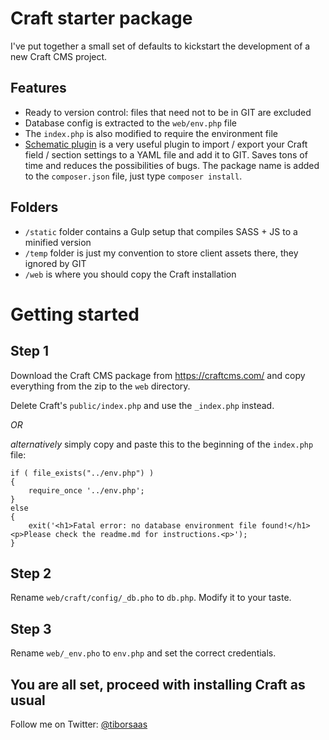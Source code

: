 # Craft starter package

I've put together a small set of defaults to kickstart the development of a new Craft CMS project.

## Features

 - Ready to version control: files that need not to be in GIT are excluded
 - Database config is extracted to the `web/env.php` file
 - The `index.php` is also modified to require the environment file
 - [Schematic plugin](https://github.com/itmundi/schematic/) is a very useful plugin to import / export your Craft field / section settings to a YAML file and add it to GIT. Saves tons of time and reduces the possibilities of bugs. The package name is added to the `composer.json` file, just type `composer install`.
 
## Folders

 - `/static` folder contains a Gulp setup that compiles SASS + JS to a minified version
 - `/temp` folder is just my convention to store client assets there, they ignored by GIT
 - `/web` is where you should copy the Craft installation

# Getting started
 
## Step 1

Download the Craft CMS package from https://craftcms.com/ and copy everything from the zip to the `web` directory.

Delete Craft's `public/index.php` and use the `_index.php` instead. 

*OR*

_alternatively_ simply copy and paste this to the beginning of the `index.php` file:

    if ( file_exists("../env.php") )
    {
    	require_once '../env.php';
    }
    else 
    {
    	exit('<h1>Fatal error: no database environment file found!</h1><p>Please check the readme.md for instructions.<p>');
    }

## Step 2

Rename `web/craft/config/_db.pho` to `db.php`. Modify it to your taste.

## Step 3

Rename `web/_env.pho` to `env.php` and set the correct credentials.

## You are all set, proceed with installing Craft as usual

Follow me on Twitter: [@tiborsaas](http://twitter.com/tiborsaas)
